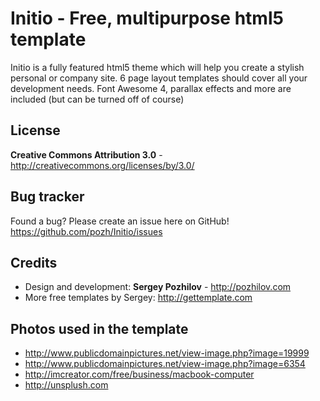 Initio - Free, multipurpose html5 template
=============

Initio is a fully featured html5 theme which will help you create a stylish personal or company site. 
6 page layout templates should cover all your development needs. 
Font Awesome 4, parallax effects and more are included (but can be turned off of course)


License
-------
**Creative Commons Attribution 3.0** - http://creativecommons.org/licenses/by/3.0/


Bug tracker
-----------

Found a bug? Please create an issue here on GitHub! 
https://github.com/pozh/Initio/issues



Credits
-------
* Design and development: **Sergey Pozhilov** - http://pozhilov.com
* More free templates by Sergey: http://gettemplate.com

Photos used in the template
-------
* http://www.publicdomainpictures.net/view-image.php?image=19999
* http://www.publicdomainpictures.net/view-image.php?image=6354
* http://imcreator.com/free/business/macbook-computer
* http://unsplush.com